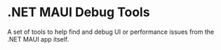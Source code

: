 # .NET MAUI Debug Tools

A set of tools to help find and debug UI or performance issues from the .NET MAUI app itself.
